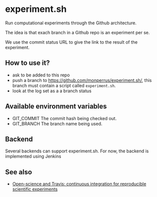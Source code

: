 # experiment.sh

Run computational experiments through the Github architecture.

The idea is that exach branch in a Github repo is an experiment per se.

We use the commit status URL to give the link to the result of the experiment.

## How to use it?

* ask to be added to this repo
* push a branch to https://github.com/monperrus/experiment.sh/, this branch must contain a script called `experiment.sh`.
* look at the log set as a a branch status

## Available environment variables

* GIT_COMMIT The commit hash being checked out.
* GIT_BRANCH The branch name being used.

## Backend

Several backends can support experiment.sh. For now, the backend is implemented using Jenkins

## See also

* [Open-science and Travis: continuous integration for reproducible scientific experiments](https://www.monperrus.net/martin/travis-for-scientific-experiments)
